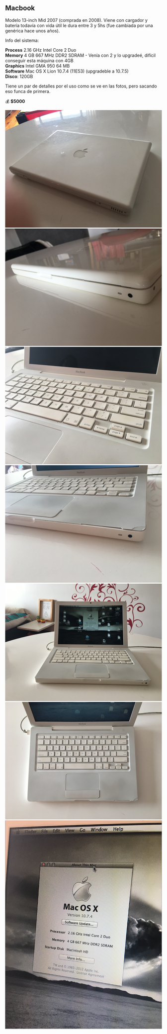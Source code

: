 ## Macbook

Modelo 13-inch Mid 2007 (comprada en 2008). Viene con cargador y batería todavía con vida útil le dura entre 3 y 5hs (fue cambiada por una genérica hace unos años).

Info del sistema:

**Process**  2.16 GHz Intel Core 2 Duo  
**Memory**  4 GB 667 MHz DDR2 SDRAM  - Venía con 2 y lo upgradeé, difícil conseguir esta máquina con 4GB  
**Graphics**  Intel GMA 950 64 MB  
**Software**  Mac OS X Lion 10.7.4 (11E53) (upgradeble a 10.7.5)  
**Disco**: 120GB

Tiene un par de detalles por el uso como se ve en las fotos, pero sacando eso funca de primera.

💰 **$5000**

<img src="1.JPG" />
<img src="2.JPG" />
<img src="3.JPG" />
<img src="4.JPG" />
<img src="5.JPG" />
<img src="6.JPG" />
<img src="8.png" />
